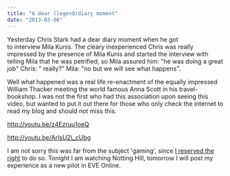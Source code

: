 ```yaml
---
title: "A dear (legend)diary moment"
date: "2013-03-06"
---
```


Yesterday Chris Stark had a dear diary moment when he got to interview Mila Kunis. The cleary inexperienced Chris was really impressed by the presence of Mila Kunis and started the interview with telling Mila that he was petrified, so Mila assured him: "he was doing a great job" Chris: " really?" Mila: "no but we will see what happens".

Well what happened was a real life re-enactment of the equally impressed William Thacker meeting the world famous Anna Scott in his travel-bookshop. I was not the first who had this association upon seeing this video, but wanted to put it out there for those who only check the internet to read my blog and should not miss this.

http://youtu.be/z4Ezruu1oeQ

http://youtu.be/ArlsU2\_cUbg

I am not sorry this was far from the subject 'gaming', since [I reserved the right](http://www.legenddiaries.com/about/) to do so. Tonight I am watching Notting Hill, tomorrow I will post my experience as a new pilot in EVE Online.
